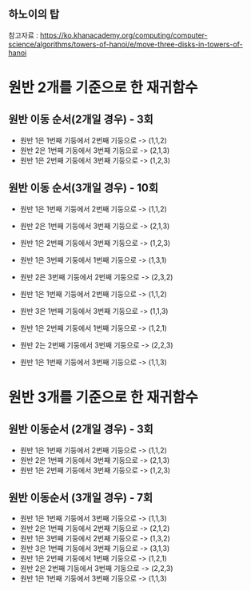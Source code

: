## 하노이의 탑
참고자료 : https://ko.khanacademy.org/computing/computer-science/algorithms/towers-of-hanoi/e/move-three-disks-in-towers-of-hanoi


# 원반 2개를 기준으로 한 재귀함수

## 원반 이동 순서(2개일 경우) - 3회
 - 원반 1은 1번째 기둥에서 2번째 기둥으로 -> (1,1,2)
 - 원반 2은 1번째 기둥에서 3번째 기둥으로 -> (2,1,3)
 - 원반 1은 2번째 기둥에서 3번째 기둥으로 -> (1,2,3)

## 원반 이동 순서(3개일 경우) - 10회
 - 원반 1은 1번째 기둥에서 2번째 기둥으로 -> (1,1,2)
 - 원반 2은 1번째 기둥에서 3번째 기둥으로 -> (2,1,3)
 - 원반 1은 2번째 기둥에서 3번째 기둥으로 -> (1,2,3)
  
 - 원반 1은 3번째 기둥에서 1번째 기둥으로 -> (1,3,1)
 - 원반 2은 3번째 기둥에서 2번째 기둥으로 -> (2,3,2)
 - 원반 1은 1번째 기둥에서 2번째 기둥으로 -> (1,1,2)
 
 - 원반 3은 1번째 기둥에서 3번째 기둥으로 -> (1,1,3)
 - 원반 1은 2번째 기둥에서 1번째 기둥으로 -> (1,2,1)
 - 원반 2는 2번째 기둥에서 3번째 기둥으로 -> (2,2,3)
 - 원반 1은 1번째 기둥에서 3번째 기둥으로 -> (1,1,3)
 
 # 원반 3개를 기준으로 한 재귀함수
 
 ## 원반 이동순서 (2개일 경우) - 3회
 - 원반 1은 1번째 기둥에서 2번째 기둥으로 -> (1,1,2)
 - 원반 2은 1번째 기둥에서 3번째 기둥으로 -> (2,1,3)
 - 원반 1은 2번째 기둥에서 3번째 기둥으로 -> (1,2,3)
 
 ## 원반 이동순서 (3개일 경우) - 7회
  - 원반 1은 1번째 기둥에서 3번째 기둥으로 -> (1,1,3)
  - 원반 2은 1번째 기둥에서 2번째 기둥으로 -> (2,1,2)
  - 원반 1은 3번째 기둥에서 2번째 기둥으로 -> (1,3,2)
  - 원반 3은 1번째 기둥에서 3번째 기둥으로 -> (3,1,3)
  - 원반 1은 2번째 기둥에서 1번째 기둥으로 -> (1,2,1)
  - 원반 2은 2번째 기둥에서 3번째 기둥으로 -> (2,2,3)
  - 원반 1은 1번째 기둥에서 3번째 기둥으로 -> (1,1,3)
